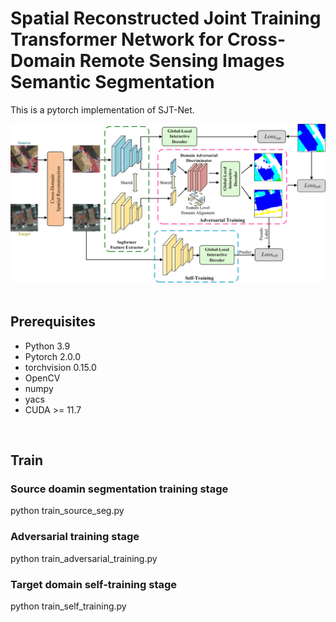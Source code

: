 # **Spatial Reconstructed Joint Training Transformer Network for Cross-Domain Remote Sensing Images Semantic Segmentation** <br />

This is a pytorch implementation of SJT-Net.

<div align="center">
  <img src="https://github.com/AnsonD0820/SJT-Net/blob/main/Fig1.png">
</div> <br />

## Prerequisites <br />
* Python 3.9
* Pytorch 2.0.0
* torchvision 0.15.0
* OpenCV
* numpy
* yacs
* CUDA >= 11.7
<br />

## Train
### Source doamin segmentation training stage
python train_source_seg.py

### Adversarial training stage
python train_adversarial_training.py

### Target domain self-training stage
python train_self_training.py
